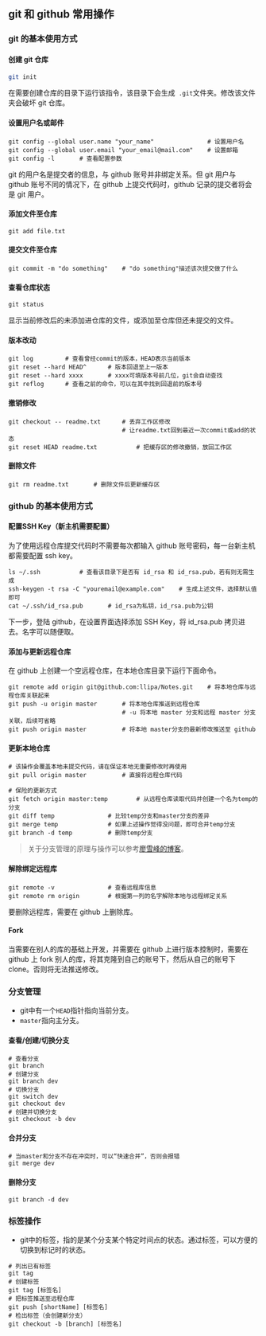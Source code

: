 ## git 和 github 常用操作

### git 的基本使用方式

#### 创建 git 仓库

``` sh
git init
```

在需要创建仓库的目录下运行该指令，该目录下会生成` .git`文件夹。修改该文件夹会破坏 git 仓库。

#### 设置用户名或邮件

```shell
git config --global user.name "your_name" 				# 设置用户名
git config --global user.email "your_email@mail.com"	# 设置邮箱
git config -l		# 查看配置参数
```

git 的用户名是提交者的信息，与 github 账号并非绑定关系。但 git 用户与 github 账号不同的情况下，在 github 上提交代码时，github 记录的提交者将会是 git 用户。

#### 添加文件至仓库

```shell
git add file.txt
```

#### 提交文件至仓库

```shell
git commit -m "do something"	# "do something"描述该次提交做了什么
```

#### 查看仓库状态

``` shell
git status
```

显示当前修改后的未添加进仓库的文件，或添加至仓库但还未提交的文件。

#### 版本改动

```shell
git log			# 查看曾经commit的版本，HEAD表示当前版本
git reset --hard HEAD^		# 版本回退至上一版本
git reset --hard xxxx		# xxxx可填版本号前几位，git会自动查找
git reflog		# 查看之前的命令，可以在其中找到回退前的版本号
```

#### 撤销修改

```shell
git checkout -- readme.txt		# 丢弃工作区修改
								# 让readme.txt回到最近一次commit或add的状态
git reset HEAD readme.txt			# 把缓存区的修改撤销，放回工作区
```

#### 删除文件

```shell
git rm readme.txt		# 删除文件后更新缓存区
```



### github 的基本使用方式

#### 配置SSH Key（新主机需要配置）

为了使用远程仓库提交代码时不需要每次都输入 github 账号密码，每一台新主机都需要配置 ssh key。

```shell
ls ~/.ssh			# 查看该目录下是否有 id_rsa 和 id_rsa.pub，若有则无需生成
ssh-keygen -t rsa -C "youremail@example.com"	# 生成上述文件，选择默认值即可
cat ~/.ssh/id_rsa.pub		# id_rsa为私钥，id_rsa.pub为公钥
```

下一步，登陆 github，在设置界面选择添加 SSH Key，将 id_rsa.pub 拷贝进去。名字可以随便取。

#### 添加与更新远程仓库

在 github 上创建一个空远程仓库，在本地仓库目录下运行下面命令。

```shell
git remote add origin git@github.com:llipa/Notes.git	# 将本地仓库与远程仓库关联起来
git push -u origin master		# 将本地仓库推送到远程仓库
								# -u 将本地 master 分支和远程 master 分支关联，后续可省略
git push origin master			# 将本地 master分支的最新修改推送至 github
```

#### 更新本地仓库

```shell
# 该操作会覆盖本地未提交代码，请在保证本地无重要修改时再使用
git pull origin master			# 直接将远程仓库代码

# 保险的更新方式
git fetch origin master:temp		# 从远程仓库读取代码并创建一个名为temp的分支
git diff temp				# 比较temp分支和master分支的差异
git merge temp				# 如果上述操作觉得没问题，即可合并temp分支
git branch -d temp			# 删除temp分支
```
>关于分支管理的原理与操作可以参考[廖雪峰的博客](https://www.liaoxuefeng.com/wiki/896043488029600/896954848507552)。
#### 解除绑定远程库

```shell
git remote -v				# 查看远程库信息
git remote rm origin		# 根据第一列的名字解除本地与远程绑定关系
```

要删除远程库，需要在 github 上删除库。

#### Fork

当需要在别人的库的基础上开发，并需要在 github 上进行版本控制时，需要在 github 上 fork 别人的库，将其克隆到自己的账号下，然后从自己的账号下 clone。否则将无法推送修改。

### 分支管理

* git中有一个`HEAD`指针指向当前分支。
* `master`指向主分支。

#### 查看/创建/切换分支

```shell
# 查看分支
git branch
# 创建分支
git branch dev
# 切换分支
git switch dev
git checkout dev
# 创建并切换分支
git checkout -b dev
```

#### 合并分支

```shell
# 当master和分支不存在冲突时，可以“快速合并”，否则会报错
git merge dev
```

#### 删除分支

```shell
git branch -d dev
```

### 标签操作

* git中的标签，指的是某个分支某个特定时间点的状态。通过标签，可以方便的切换到标记时的状态。

```shell
# 列出已有标签
git tag
# 创建标签
git tag [标签名]
# 把标签推送至远程仓库
git push [shortName] [标签名]
# 检出标签（会创建新分支）
git checkout -b [branch] [标签名]
```
